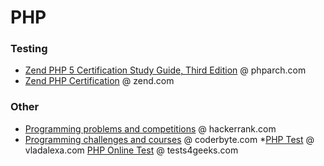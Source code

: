 # PHP

### Testing
* [Zend PHP 5 Certification Study Guide, Third Edition](https://www.phparch.com/books/zend-php-5-certification-study-guide-3rd-edition/) @ phparch.com
* [Zend PHP Certification](https://www.zend.com/en/services/certification/php-certification) @ zend.com

### Other
* [Programming problems and competitions](https://www.hackerrank.com/) @ hackerrank.com
* [Programming challenges and courses](https://coderbyte.com/editor/guest:First%20Factorial:PHP) @ coderbyte.com
*[PHP Test](http://vladalexa.com/scripts/php/test/test_php_skill.html) @ vladalexa.com
[PHP Online Test](https://tests4geeks.com/test/php) @ tests4geeks.com